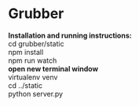 # Grubber

<b>Installation and running instructions:</b><br/>
  cd grubber/static<br/>
  npm install<br/>
  npm run watch<br/>
  <b>open new terminal window</b><br/>
  virtualenv venv<br/>
  cd ../static<br/>
  python server.py
